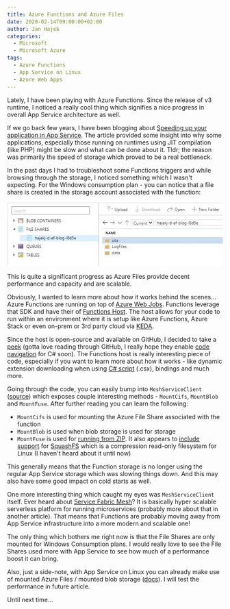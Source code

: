 ```yaml
---
title: Azure Functions and Azure Files
date: 2020-02-14T09:00:00+02:00
author: Jan Hajek
categories:
  - Microsoft
  - Microsoft Azure
tags:
  - Azure Functions
  - App Service on Linux
  - Azure Web Apps
---
```


Lately, I have been playing with Azure Functions. Since the release of v3 runtime, I noticed a really cool thing which signifies a nice progress in overall App Service architecture as well.

If we go back few years, I have been blogging about [Speeding up your application in App Service](https://hajekj.net/2016/11/14/speed-up-your-application-in-azure-app-service/). The article provided some insight into why some applications, especially those running on runtimes using JIT compilation (like PHP) might be slow and what can be done about it. Tldr; the reason was primarily the speed of storage which proved to be a real bottleneck.

In the past days I had to troubleshoot some Functions triggers and while browsing through the storage, I noticed something which I wasn't expecting. For the Windows consumption plan - you can notice that a file share is created in the storage account associated with the function:

![Azure Functions Storage](/uploads/2020/02/azure-functions-files-structure.jpg)

This is quite a significant progress as Azure Files provide decent performance and capacity and are scalable.

Obviously, I wanted to learn more about how it works behind the scenes... Azure Functions are running on top of [Azure Web Jobs](https://github.com/Azure/azure-webjobs-sdk). Functions leverage that SDK and have their of [Functions Host](https://github.com/Azure/azure-functions-host). The host allows for your code to run within an environment where it is setup like Azure Functions, Azure Stack or even on-prem or 3rd party cloud via [KEDA](https://docs.microsoft.com/en-us/azure/azure-functions/functions-kubernetes-keda).

Since the host is open-source and available on GitHub, I decided to take a [peek](https://github.com/Azure/azure-functions-host/search?p=1&q=FileShare&unscoped_q=FileShare) (gotta love reading through GitHub, I really hope they enable [code navigation](https://help.github.com/en/github/managing-files-in-a-repository/navigating-code-on-github) for C# soon). The Functions host is really interesting piece of code, especially if you want to learn more about how it works - like dynamic extension downloading when using [C# script](https://docs.microsoft.com/en-us/archive/msdn-magazine/2016/january/essential-net-csharp-scripting) (.csx), bindings and much more.

Going through the code, you can easily bump into `MeshServiceClient` ([source](https://github.com/Azure/azure-functions-host/blob/d0410b6dd1c032765a53bc931330cc989b7edaaf/src/WebJobs.Script.WebHost/Management/MeshServiceClient.cs)) which exposes couple interesting methods - `MountCifs`, `MountBlob` and `MountFuse`. After further reading you can learn the following:
- `MountCifs` is used for mounting the Azure File Share associated with the function
- `MountBlob` is used when blob storage is used for storage
- `MountFuse` is used for [running from ZIP](https://docs.microsoft.com/en-us/azure/azure-functions/run-functions-from-deployment-package). It also appears to [include support](https://github.com/Azure/azure-functions-host/blob/bd350f348fd48c5ba12d0b540db45003dc915da2/src/WebJobs.Script.WebHost/Management/InstanceManager.cs#L440) for [SquashFS](https://en.wikipedia.org/wiki/SquashFS) which is a compression read-only filesystem for Linux (I haven't heard about it until now)

This generally means that the Function storage is no longer using the regular App Service storage which was slowing things down. And this may also have some good impact on cold starts as well.

One more interesting thing which caught my eyes was `MeshServiceClient` itself. Ever heard about [Service Fabric Mesh](https://docs.microsoft.com/en-us/azure/service-fabric-mesh/service-fabric-mesh-overview)? It is basically hyper scalable serverless platform for running microservices (probably more about that in another article). That means that Functions are probably moving away from App Service infrastructure into a more modern and scalable one!

The only thing which bothers me right now is that the File Shares are only mounted for Windows Consumption plans. I would really love to see the File Shares used more with App Service to see how much of a performance boost it can bring.

Also, just a side-note, with App Service on Linux you can already make use of mounted Azure Files / mounted blob storage ([docs](https://docs.microsoft.com/en-us/azure/app-service/containers/how-to-serve-content-from-azure-storage)). I will test the performance in future article.

Until next time...